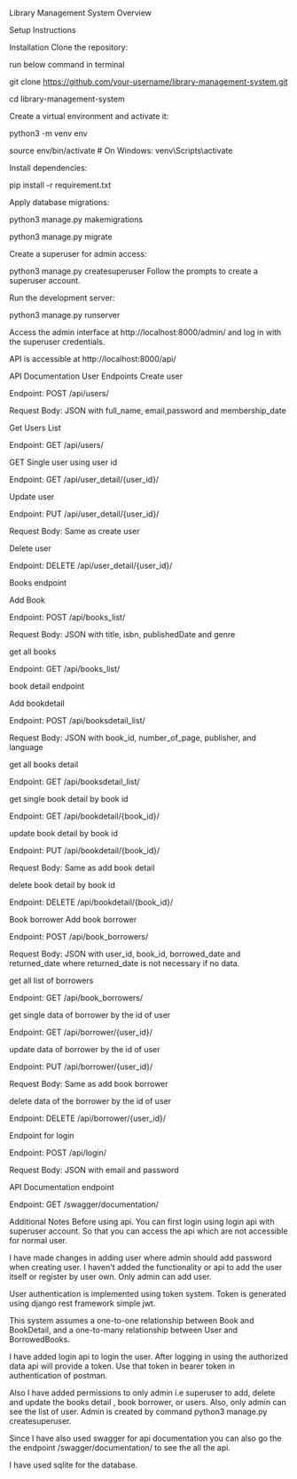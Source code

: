 Library Management System
Overview

Setup Instructions

Installation
Clone the repository:

run below command in terminal

git clone https://github.com/your-username/library-management-system.git


cd library-management-system

Create a virtual environment and activate it:


python3 -m venv env


source env/bin/activate   # On Windows: venv\Scripts\activate

Install dependencies:


pip install -r requirement.txt


Apply database migrations:

python3 manage.py makemigrations


python3 manage.py migrate


Create a superuser for admin access:


python3 manage.py createsuperuser
Follow the prompts to create a superuser account.

Run the development server:


python3 manage.py runserver


Access the admin interface at http://localhost:8000/admin/ and log in with the superuser credentials.

API is accessible at http://localhost:8000/api/

API Documentation
User Endpoints
Create user

Endpoint: POST /api/users/


Request Body: JSON with full_name, email,password and membership_date


Get Users List

Endpoint: GET /api/users/

GET Single user using user id

Endpoint: GET /api/user_detail/{user_id}/

Update user

Endpoint: PUT /api/user_detail/{user_id}/


Request Body: Same as create user

Delete user

Endpoint: DELETE /api/user_detail/{user_id}/


Books endpoint

Add Book

Endpoint: POST /api/books_list/



Request Body: JSON with title, isbn, publishedDate and genre

get all books

Endpoint: GET /api/books_list/

book detail endpoint

Add bookdetail

Endpoint: POST /api/booksdetail_list/



Request Body: JSON with book_id, number_of_page, publisher, and language

get all books detail

Endpoint: GET /api/booksdetail_list/

get single book detail by book id

Endpoint: GET /api/bookdetail/{book_id}/

update book detail by book id

Endpoint: PUT /api/bookdetail/{book_id}/


Request Body: Same as add book detail

delete book detail by book id 

Endpoint: DELETE /api/bookdetail/{book_id}/

Book borrower
Add book borrower

Endpoint: POST /api/book_borrowers/


Request Body: JSON with user_id, book_id, borrowed_date and returned_date where returned_date is not necessary if no data.

get all list of borrowers

Endpoint: GET /api/book_borrowers/

get single data of borrower by the id of user

Endpoint: GET /api/borrower/{user_id}/

update data of borrower by the id of user

Endpoint: PUT /api/borrower/{user_id}/


Request Body: Same as add book borrower

delete data of the borrower by the id of user

Endpoint: DELETE /api/borrower/{user_id}/

Endpoint for login

Endpoint: POST /api/login/


Request Body: JSON with email and password

API Documentation endpoint

Endpoint: GET /swagger/documentation/

Additional Notes
Before using api. You can first login using login api with superuser account. So that you can access the api which are not accessible for normal user.

I have made changes in adding user where admin should add password when creating user. I haven't added the functionality or api to add the user itself or register by user own. Only admin can add user.

User authentication is implemented using token system. Token is generated using django rest framework simple jwt.

This system assumes a one-to-one relationship between Book and BookDetail, and a one-to-many relationship between User and BorrowedBooks.

I have added login api to login the user. After logging in using the authorized data api will provide a token. Use that token in bearer token in authentication of postman. 

Also I have added permissions to only admin i.e superuser to add, delete and update the books detail , book borrower, or users. Also, only admin can see the list of user. Admin is created by command 
python3 manage.py createsuperuser.

Since I have also used swagger for api documentation you can also go the the endpoint /swagger/documentation/ to see the all the api.

I have used sqlite for the database.


